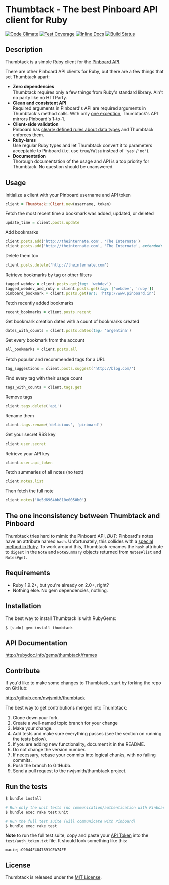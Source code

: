 # Thumbtack - The best Pinboard API client for Ruby

[![Code Climate](https://codeclimate.com/github/nwjsmith/thumbtack/badges/gpa.svg)](https://codeclimate.com/github/nwjsmith/thumbtack)
[![Test Coverage](https://codeclimate.com/github/nwjsmith/thumbtack/badges/coverage.svg)](https://codeclimate.com/github/nwjsmith/thumbtack)
[![Inline Docs](http://inch-ci.org/github/nwjsmith/thumbtack.svg?branch=master)](http://inch-ci.org/github/nwjsmith/thumbtack)
[![Build Status](https://travis-ci.org/nwjsmith/thumbtack.svg?branch=master)](https://travis-ci.org/nwjsmith/thumbtack)

## Description

Thumbtack is a simple Ruby client for the [Pinboard API](https://pinboard.in/api).

There are other Pinboard API clients for Ruby, but there are a few things that set Thumbtack apart:

* **Zero dependencies**  
  Thumbtack requires only a few things from Ruby's standard library. Ain't no party like no HTTParty.
* **Clean and consistent API**  
  Required arguments in Pinboard's API are required arguments in Thumbtack's method calls. With only [one exception](#the_one_inconsistency_between_thumbtack_and_pinboard), Thumbtack's API mirrors Pinboard's 1-to-1.
* **Client-side validation**  
  Pinboard has [clearly defined rules about data types](https://pinboard.in/api/#data) and Thumbtack enforces them.
* **Ruby-isms**  
  Use regular Ruby types and let Thumbtack convert it to parameters acceptable to Pinboard (i.e. use `true`/`false` instead of `'yes'`/`'no'`).
* **Documentation**  
  Thorough documentation of the usage and API is a top priority for Thumbtack. No question should be unanswered.

## Usage

Initialize a client with your Pinboard username and API token

``` ruby
client = Thumbtack::Client.new(username, token)
```

Fetch the most recent time a bookmark was added, updated, or deleted

``` ruby
update_time = client.posts.update
```

Add bookmarks

``` ruby
client.posts.add('http://theinternate.com', 'The Internate')
client.posts.add('http://theinternate.com', 'The Internate', extended: 'The personal website of Nate Smith', tags: ['awesome', 'essential'])
```

Delete them too

``` ruby
client.posts.delete('http://theinternate.com')
```

Retrieve bookmarks by tag or other filters

``` ruby
tagged_webdev = client.posts.get(tag: 'webdev')
tagged_webdev_and_ruby = client.posts.get(tag: ['webdev', 'ruby'])
pinboard_bookmark = client.posts.get(url: 'http://www.pinboard.in')
```

Fetch recently added bookmarks

``` ruby
recent_bookmarks = client.posts.recent
```

Get bookmark creation dates with a count of bookmarks created

``` ruby
dates_with_counts = client.posts.dates(tag: 'argentina')
```

Get every bookmark from the account

``` ruby
all_bookmarks = client.posts.all
```

Fetch popular and recommended tags for a URL

``` ruby
tag_suggestions = client.posts.suggest('http://blog.com/')
```

Find every tag with their usage count

``` ruby
tags_with_counts = client.tags.get
```

Remove tags

``` ruby
client.tags.delete('api')
```

Rename them

``` ruby
client.tags.rename('delicious', 'pinboard')
```

Get your secret RSS key

``` ruby
client.user.secret
```

Retrieve your API key

``` ruby
client.user.api_token
```

Fetch summaries of all notes (no text)

``` ruby
client.notes.list
```

Then fetch the full note

``` ruby
client.notes('8e5d6964bb810e0050b0')
```

## The one inconsistency between Thumbtack and Pinboard

Thumbtack tries hard to mimic the Pinboard API, *BUT*: Pinboard's notes have an attribute named `hash`. Unfortunately, this collides with a [special method in Ruby](http://ruby-doc.org/core-2.1.3/Object.html#method-i-hash). To work around this, Thumbtack renames the `hash` attribute to `digest` in the `Note` and `NoteSummary` objects returned from `Notes#list` and `Notes#get`.

## Requirements

* Ruby 1.9.2+, but you're already on 2.0+, right?
* Nothing else. No gem dependencies, nothing.

## Installation

The best way to install Thumbtack is with RubyGems:

```
$ [sudo] gem install thumbtack
```

## API Documentation

http://rubydoc.info/gems/thumbtack/frames

## Contribute

If you'd like to make some changes to Thumbtack, start by forking the repo on GitHub:

http://github.com/nwjsmith/thumbtack

The best way to get contributions merged into Thumbtack:

1. Clone down your fork.
2. Create a well-named topic branch for your change
3. Make your change.
4. Add tests and make sure everything passes (see the section on running the tests below).
5. If you are adding new functionality, document it in the README.
6. Do not change the version number.
7. If necessary, rebase your commits into logical chunks, with no failing commits.
8. Push the branch to GitHubb.
9. Send a pull request to the nwjsmith/thumbtack project.

## Run the tests

``` bash
$ bundle install

# Run only the unit tests (no communication/authentication with Pinboard)
$ bundle exec rake test:unit

# Run the full test suite (will communicate with Pinboard)
$ bundle exec rake test
```

**Note** to run the full test suite, copy and paste your [API Token](https://pinboard.in/settings/password) into the `test/auth_token.txt` file. It should look something like this:

``` text
maciej:C9044F4047891CEA74FE
```

## License

Thumbtack is released under the [MIT License](http://opensource.org/licenses/MIT).
